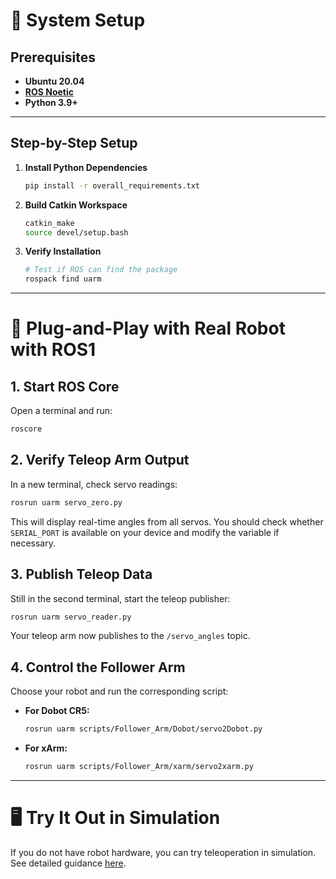 # 🔧 System Setup

## Prerequisites

- **Ubuntu 20.04**
- [**ROS Noetic**](https://wiki.ros.org/noetic/Installation/Ubuntu)
- **Python 3.9+**

---

## Step-by-Step Setup

1. **Install Python Dependencies**

   ```sh
   pip install -r overall_requirements.txt
   ```

2. **Build Catkin Workspace**

   ```sh
   catkin_make
   source devel/setup.bash
   ```

3. **Verify Installation**

   ```sh
   # Test if ROS can find the package
   rospack find uarm
   ```

---

# 🤖 Plug-and-Play with Real Robot with ROS1

## 1. Start ROS Core

Open a terminal and run:

```sh
roscore
```

## 2. Verify Teleop Arm Output

In a new terminal, check servo readings:

```sh
rosrun uarm servo_zero.py
```

This will display real-time angles from all servos. You should check whether `SERIAL_PORT` is available on your device and modify the variable if necessary. 

## 3. Publish Teleop Data

Still in the second terminal, start the teleop publisher:

```sh
rosrun uarm servo_reader.py
```

Your teleop arm now publishes to the `/servo_angles` topic.

## 4. Control the Follower Arm

Choose your robot and run the corresponding script:

- **For Dobot CR5:**
  ```sh
  rosrun uarm scripts/Follower_Arm/Dobot/servo2Dobot.py
  ```

- **For xArm:**
  ```sh
  rosrun uarm scripts/Follower_Arm/xarm/servo2xarm.py
  ```

---

# 🖥️ Try It Out in Simulation

If you do not have robot hardware, you can try teleoperation in simulation.  
See detailed guidance [here](https://github.com/MINT-SJTU/Lerobot-Everything-Cross-Embodiment-Teleoperation/blob/feat/simulation/src/simulation/README.md).
